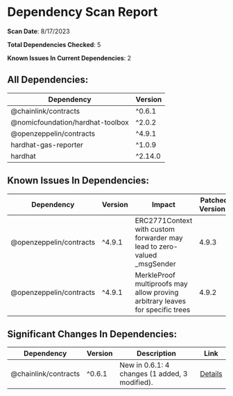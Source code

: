 # Dependency Scan Report

**Scan Date**: 8/17/2023

**Total Dependencies Checked**: 5

**Known Issues In Current Dependencies**: 2

## All Dependencies:

| Dependency | Version |
|------------|---------|
| @chainlink/contracts | ^0.6.1 |
| @nomicfoundation/hardhat-toolbox | ^2.0.2 |
| @openzeppelin/contracts | ^4.9.1 |
| hardhat-gas-reporter | ^1.0.9 |
| hardhat | ^2.14.0 |


## Known Issues In Dependencies:

| Dependency | Version | Impact | Patched Versions | Link |
|------------|---------|-------------|------------------|------|
| @openzeppelin/contracts | ^4.9.1 | ERC2771Context with custom forwarder may lead to zero-valued _msgSender | 4.9.3 | [Details](https://github.com/advisories/GHSA-g4vp-m682-qqmp) |
| @openzeppelin/contracts | ^4.9.1 | MerkleProof multiproofs may allow proving arbitrary leaves for specific trees | 4.9.2 | [Details](https://github.com/advisories/GHSA-wprv-93r4-jj2p) |


## Significant Changes In Dependencies:

| Dependency | Version | Description | Link |
|------------|---------|-------------|------|
| @chainlink/contracts | ^0.6.1 | New in 0.6.1: 4 changes (1 added, 3 modified). | [Details](https://github.com/smartcontractkit/chainlink/blob/develop/contracts/CHANGELOG.md#061---2023-02-06) |
